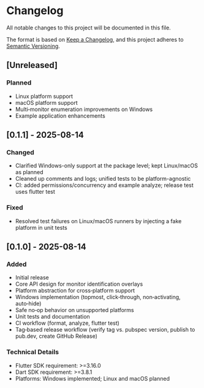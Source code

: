 # Changelog

All notable changes to this project will be documented in this file.

The format is based on [Keep a Changelog](https://keepachangelog.com/en/1.0.0/),
and this project adheres to [Semantic Versioning](https://semver.org/spec/v2.0.0.html).

## [Unreleased]

 
### Planned

- Linux platform support
- macOS platform support
- Multi‑monitor enumeration improvements on Windows
- Example application enhancements

## [0.1.1] - 2025-08-14

### Changed

- Clarified Windows-only support at the package level; kept Linux/macOS as planned
- Cleaned up comments and logs; unified tests to be platform-agnostic
- CI: added permissions/concurrency and example analyze; release test uses flutter test

### Fixed

- Resolved test failures on Linux/macOS runners by injecting a fake platform in unit tests

## [0.1.0] - 2025-08-14

 
### Added

- Initial release
- Core API design for monitor identification overlays
- Platform abstraction for cross‑platform support
- Windows implementation (topmost, click‑through, non‑activating, auto‑hide)
- Safe no‑op behavior on unsupported platforms
- Unit tests and documentation
- CI workflow (format, analyze, flutter test)
- Tag‑based release workflow (verify tag vs. pubspec version, publish to pub.dev, create GitHub Release)

 
### Technical Details

- Flutter SDK requirement: >=3.16.0
- Dart SDK requirement: >=3.8.1
- Platforms: Windows implemented; Linux and macOS planned
